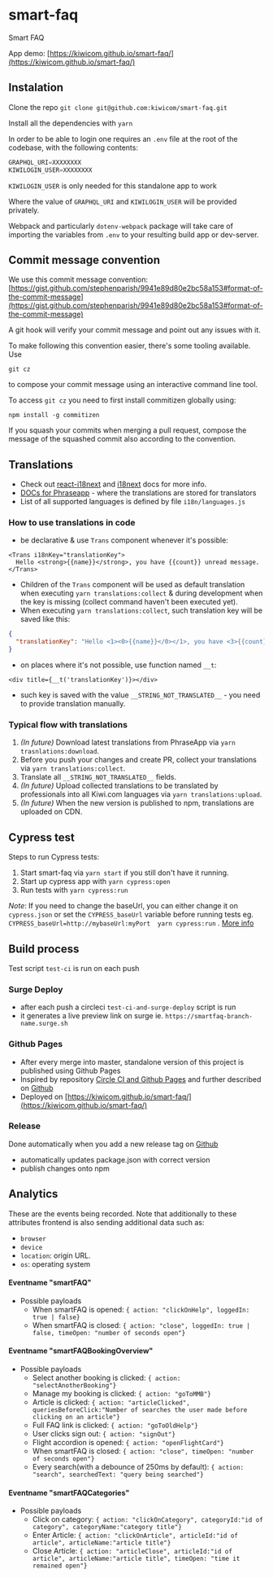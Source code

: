 # smart-faq
Smart FAQ

App demo: [https://kiwicom.github.io/smart-faq/](https://kiwicom.github.io/smart-faq/) 

## Instalation

Clone the repo `git clone git@github.com:kiwicom/smart-faq.git`

Install all the dependencies with `yarn`


In order to be able to login one requires an `.env` file at the root of the codebase, with the following contents:
```javascript
GRAPHQL_URI=XXXXXXXX
KIWILOGIN_USER=XXXXXXXX
```
`KIWILOGIN_USER` is only needed for this standalone app to work

Where the value of `GRAPHQL_URI` and `KIWILOGIN_USER` will be provided privately.

Webpack and particularly `dotenv-webpack` package will take care of importing the variables from `.env` to your resulting build app or dev-server.


## Commit message convention
We use this commit message convention: [https://gist.github.com/stephenparish/9941e89d80e2bc58a153#format-of-the-commit-message](https://gist.github.com/stephenparish/9941e89d80e2bc58a153#format-of-the-commit-message)

A git hook will verify your commit message and point out any issues with it.

To make following this convention easier, there's some tooling available. Use
```
git cz
```
to compose your commit message using an interactive command line tool.

To access `git cz` you need to first install commitizen globally using:

```
npm install -g commitizen
```

If you squash your commits when merging a pull request, compose the message of
the squashed commit also according to the convention.


## Translations

- Check out [react-i18next](https://react.i18next.com/) and [i18next](https://www.i18next.com/) docs for more info.
- [DOCs for Phraseapp](https://phraseapp.com/docs/) - where the translations are stored for translators
- List of all supported languages is defined by file `i18n/languages.js`

### How to use translations in code

- be declarative & use `Trans` component whenever it's possible: 
```
<Trans i18nKey="translationKey">
  Hello <strong>{{name}}</strong>, you have {{count}} unread message.
</Trans>
```

- Children of the `Trans` component will be used as default translation when executing `yarn translations:collect` & during development when the key is missing (collect command haven't been executed yet).
- When executing `yarn translations:collect`, such translation key will be saved like this:

```json
{
  "translationKey": "Hello <1><0>{{name}}</0></1>, you have <3>{{count}}</3> unread message."
}

```

- on places where it's not possible, use function named `__t`:

```
<div title={__t('translationKey')}></div>
```

- such key is saved with the value `__STRING_NOT_TRANSLATED__` - you need to provide translation manually.

### Typical flow with translations

1. *(In future)* Download latest translations from PhraseApp via `yarn trasnlations:download`.
2. Before you push your changes and create PR, collect your translations via `yarn translations:collect`.
3. Translate all `__STRING_NOT_TRANSLATED__` fields.
4. *(In future)* Upload collected translations to be translated by professionals into all Kiwi.com languages via `yarn translations:upload`.
5. *(In future)* When the new version is published to npm, translations are uploaded on CDN.

## Cypress test

Steps to run Cypress tests:
1. Start smart-faq via `yarn start` if you still don't have it running.
2. Start up cypress app with `yarn cypress:open`
3. Run tests with `yarn cypress:run`

*Note*: If you need to change the baseUrl, you can either change it on `cypress.json` or 
set the `CYPRESS_baseUrl` variable before running tests eg. `CYPRESS_baseUrl=http://mybaseUrl:myPort  yarn cypress:run` . [More info](https://docs.cypress.io/guides/guides/environment-variables.html)

## Build process

Test script `test-ci` is run on each push

### Surge Deploy
- after each push a circleci `test-ci-and-surge-deploy` script is run
- it generates a live preview link on surge  ie. `https://smartfaq-branch-name.surge.sh`

### Github Pages
- After every merge into master, standalone version of this project is published using Github Pages 
- Inspired by repository [Circle CI and Github Pages](https://github.com/Villanuevand/deployment-circleci-gh-pages) and further described on [Github](https://github.com/DevProgress/onboarding/wiki/Using-Circle-CI-with-Github-Pages-for-Continuous-Delivery)
- Deployed on [https://kiwicom.github.io/smart-faq/](https://kiwicom.github.io/smart-faq/)

### Release

Done automatically when you add a new release tag on [Github](https://github.com/kiwicom/smart-faq/releases/new)

- automatically updates package.json with correct version
- publish changes onto npm

## Analytics

These are the events being recorded. Note that additionally to these attributes frontend is also sending additional data such as:

- `browser`
- `device`
- `location`: origin URL.
- `os`: operating system

#### Eventname "smartFAQ"
- Possible payloads
  - When smartFAQ is opened: `{ action: "clickOnHelp", loggedIn: true | false}`
  - When smartFAQ is closed: `{ action: "close", loggedIn: true | false, timeOpen: "number of seconds open"}`

#### Eventname "smartFAQBookingOverview"
- Possible payloads
  - Select another booking is clicked: `{ action: "selectAnotherBooking"}`
  - Manage my booking is clicked: `{ action: "goToMMB"}`
  - Article is clicked: `{ action: "articleClicked", queriesBeforeClick:"Number of searches the user made before clicking on an article"}`
  - Full FAQ link is clicked: `{ action: "goToOldHelp"}`
  - User clicks sign out: `{ action: "signOut"}`
  - Flight accordion is opened: `{ action: "openFlightCard"}`
  - When smartFAQ is closed: `{ action: "close", timeOpen: "number of seconds open"}`
  - Every search(with a debounce of 250ms by default): `{ action: "search", searchedText: "query being searched"}`


#### Eventname "smartFAQCategories"
- Possible payloads
  - Click on category: `{ action: "clickOnCategory", categoryId:"id of category", categoryName:"category title"}`
  - Enter Article: `{ action: "clickOnArticle", articleId:"id of article", articleName:"article title"}`
  - Close Article: `{ action: "articleClose", articleId:"id of article", articleName:"article title", timeOpen: "time it remained open"}`
